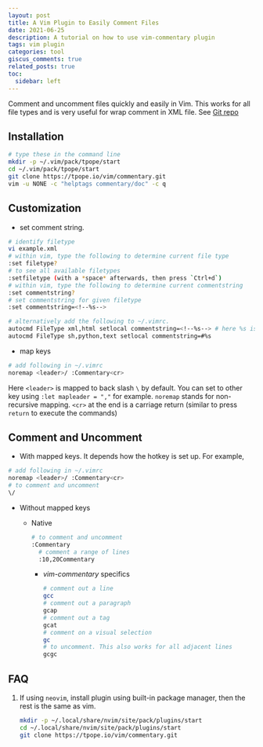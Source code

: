 ```yaml
---
layout: post
title: A Vim Plugin to Easily Comment Files
date: 2021-06-25 
description: A tutorial on how to use vim-commentary plugin
tags: vim plugin 
categories: tool
giscus_comments: true
related_posts: true
toc:
  sidebar: left
---
```


Comment and uncomment files quickly and easily in Vim. This works for all file types and is very useful for wrap comment in XML file. See [Git repo](https://github.com/tpope/vim-commentary)

## Installation

```bash
# type these in the command line
mkdir -p ~/.vim/pack/tpope/start
cd ~/.vim/pack/tpope/start
git clone https://tpope.io/vim/commentary.git
vim -u NONE -c "helptags commentary/doc" -c q
```

## Customization

- set comment string. 

```bash
# identify filetype
vi example.xml
# within vim, type the following to determine current file type
:set filetype?
# to see all available filetypes
:setfiletype (with a *space* afterwards, then press `Ctrl+d`) 
# within vim, type the following to determine current commentstring
:set commentstring?
# set commentstring for given filetype
:set commentstring=<!--%s-->

# alternatively add the following to ~/.vimrc. 
autocmd FileType xml,html setlocal commentstring=<!--%s--> # here %s is the content wrapped by comment strings
autocmd FileType sh,python,text setlocal commentstring=#%s
```

- map keys

```bash
# add following in ~/.vimrc
noremap <leader>/ :Commentary<cr>
```

Here `<leader>` is mapped to back slash `\` by default. You can set to other key using `:let mapleader = ","` for example. `noremap` stands for non-recursive mapping. `<cr>` at the end is a carriage return (similar to press `return` to execute the commands)

## Comment and Uncomment

- With mapped keys. It depends how the hotkey is set up. For example,

```bash
# add following in ~/.vimrc
noremap <leader>/ :Commentary<cr>
# to comment and uncomment
\/
```

- Without mapped keys

  - Native

    ```bash
    # to comment and uncomment
    :Commentary
	  # comment a range of lines
	  :10,20Commentary
	  ```
	  
	- *vim-commentary* specifics
	
	  ```bash
	  # comment out a line
	  gcc 
	  # comment out a paragraph
	  gcap 
	  # comment out a tag
	  gcat 
	  # comment on a visual selection
	  gc
	  # to uncomment. This also works for all adjacent lines
	  gcgc
	  ```
	
	  

## FAQ

1. If using `neovim`, install plugin using built-in package manager, then the rest is the same as vim.

   ```bash
   mkdir -p ~/.local/share/nvim/site/pack/plugins/start
   cd ~/.local/share/nvim/site/pack/plugins/start
   git clone https://tpope.io/vim/commentary.git
   ```

   